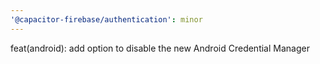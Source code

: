 ```yaml
---
'@capacitor-firebase/authentication': minor
---
```


feat(android): add option to disable the new Android Credential Manager
